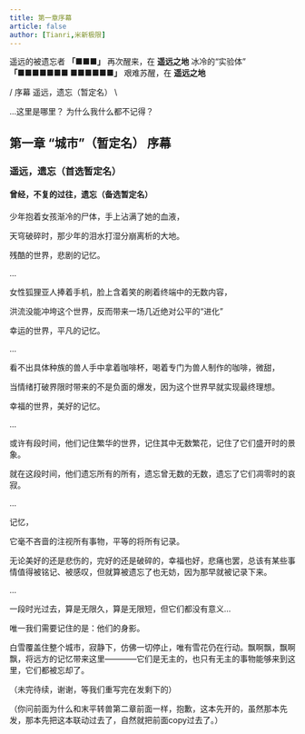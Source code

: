 ```yaml
---
title: 第一章序幕
article: false
author: [Tianri,米新极限]
---
```


遥远的被遗忘者 **「■■■」** 再次醒来，在 **遥远之地**
冰冷的“实验体” **「■■■■■■■ ■■■■■■」** 艰难苏醒，在 **遥远之地**

/ 序幕 遥远，遗忘（暂定名） \

...这里是哪里？
为什么我什么都不记得？

<!-- more -->

## 第一章 “城市”（暂定名） 序幕

### 遥远，遗忘（首选暂定名）

#### 曾经，不复的过往，遗忘（备选暂定名）

少年抱着女孩渐冷的尸体，手上沾满了她的血液，

天穹破碎时，那少年的泪水打湿分崩离析的大地。

残酷的世界，悲剧的记忆。

...

女性狐狸亚人捧着手机，脸上含着笑的刷着终端中的无数内容，

洪流没能冲垮这个世界，反而带来一场几近绝对公平的“进化”

幸运的世界，平凡的记忆。

...

看不出具体种族的兽人手中拿着咖啡杯，喝着专门为兽人制作的咖啡，微甜，

当情绪打破界限时带来的不是负面的爆发，因为这个世界早就实现最终理想。

幸福的世界，美好的记忆。

...

或许有段时间，他们记住繁华的世界，记住其中无数繁花，记住了它们盛开时的景象。

就在这段时间，他们遗忘所有的所有，遗忘曾无数的无数，遗忘了它们凋零时的哀寂。

...

记忆，

它毫不吝啬的注视所有事物，平等的将所有记录。

无论美好的还是悲伤的，完好的还是破碎的，幸福也好，悲痛也罢，总该有某些事情值得被铭记、被感叹，但就算被遗忘了也无妨，因为那早就被记录下来。

...

一段时光过去，算是无限久，算是无限短，但它们都没有意义...

唯一我们需要记住的是：他们的身影。

白雪覆盖住整个城市，寂静下，仿佛一切停止，唯有雪花仍在行动。飘啊飘，飘啊飘，将远方的记忆带来这里————它们是无主的，也只有无主的事物能够来到这里，它们都被忘却了。



（未完待续，谢谢，等我们重写完在发剩下的）

（你问前面为什么和末平转兽第二章前面一样，抱歉，这本先开的，虽然那本先发，那本先把这本联动过去了，自然就把前面copy过去了。）
